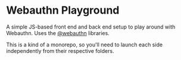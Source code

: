 # Webauthn Playground

A simple JS-based front end and back end setup to play around with Webauthn. Uses the [@webauthn](https://github.com/wallix/webauthn) libraries.

This is a kind of a monorepo, so you'll need to launch each side independently from their respective folders.
